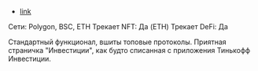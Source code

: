 - [link](http://zerion.io/)

Сети: Polygon, BSC, ETH
Трекает NFT: Да (ETH)
Трекает DeFi: Да

Стандартный функционал, вшиты топовые протоколы.
Приятная страничка "Инвестиции", как будто списанная с приложения Тинькофф Инвестиции.